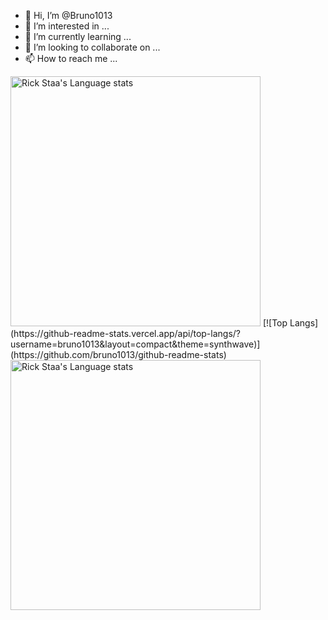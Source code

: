 - 👋 Hi, I’m @Bruno1013
- 👀 I’m interested in ...
- 🌱 I’m currently learning ...
- 💞️ I’m looking to collaborate on ...
- 📫 How to reach me ...


<img height=400 width=400 src="https://github-readme-stats-git-master-rstaa-rickstaa.vercel.app/api/top-langs/?username=bruno1013&layout=compact&langs_count=10&hide_border=1&role=OWNER,COLLABORATOR&theme=dark#gh-dark-mode-only" alt="Rick Staa's Language stats" />
[![Top Langs](https://github-readme-stats.vercel.app/api/top-langs/?username=bruno1013&layout=compact&theme=synthwave)](https://github.com/bruno1013/github-readme-stats)
<img height=400 width=400 src[="https://github-readme-stats-git-master-rstaa-rickstaa.vercel.app/api/top-langs/?username=bruno1013&layout=compact&langs_count=10&hide_border=1&role=OWNER,COLLABORATOR&theme=dark#gh-dark-mode-only](https://github-readme-stats-git-master-rstaa-rickstaa.vercel.app/api/top-langs/?username=bruno1013&layout=compact&langs_count=10&hide_border=1&role=OWNER,COLLABORATOR&theme=dark#gh-dark-mode-only)" alt="Rick Staa's Language stats" />

<!---
Bruno1013/Bruno1013 is a ✨ special ✨ repository because its `README.md` (this file) appears on your GitHub profile.
You can click the Preview link to take a look at your changes.
--->
